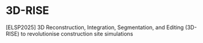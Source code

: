 # 3D-RISE
[ELSP2025] 3D Reconstruction, Integration, Segmentation, and Editing (3D-RISE) to revolutionise construction site simulations
